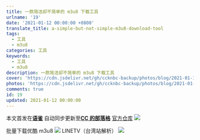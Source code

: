 ```yaml
---
title: 一款简洁却不简单的 m3u8 下载工具
urlname: '19'
date: '2021-01-12 00:00:00 +0800'
translate_title: a-simple-but-not-simple-m3u8-download-tool
tags:
  - 工具
  - m3u8
categories: 工具
keywords:
  - 工具
  - m3u8
description: 一款简洁却不简单的 m3u8 下载工具
cover: 'https://cdn.jsdelivr.net/gh/ccknbc-backup/photos/blog/2021-01-18~15-35-50.webp'
photos: 'https://cdn.jsdelivr.net/gh/ccknbc-backup/photos/blog/2021-01-18~15-35-50.webp'
comments: true
id: 19
updated: 2021-01-12 00:00:00
---
```


本文首发在[**语雀**](https://www.yuque.com/ccknbc/blog/19)
自动同步更新至[**CC 的部落格**](https://blog.ccknbc.cc/posts/)
[官方仓库](https://github.com/nilaoda/N_m3u8DL-CLI)
![](https://cdn.nlark.com/yuque/0/2021/gif/8391407/1610273643341-942cd95d-6f1e-4356-afc9-d5961c7d078a.gif#align=left&display=inline&height=789&margin=%5Bobject%20Object%5D&originHeight=789&originWidth=1121&size=0&status=done&style=none&width=1121)

批量下载优酷 m3u8
![](https://cdn.nlark.com/yuque/0/2021/gif/8391407/1610273775655-7e8c3956-6d5a-4760-a59b-d02e6c21126e.gif#align=left&display=inline&height=518&margin=%5Bobject%20Object%5D&originHeight=518&originWidth=950&size=0&status=done&style=none&width=950)
LINETV（台湾站解析）
![](https://cdn.nlark.com/yuque/0/2021/gif/8391407/1610273823214-764f768e-4b64-4073-8793-498c61a30285.gif#align=left&display=inline&height=555&margin=%5Bobject%20Object%5D&originHeight=555&originWidth=734&size=0&status=done&style=none&width=734)
